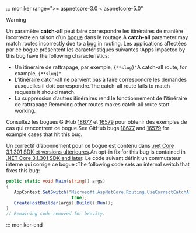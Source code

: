 ::: moniker range=">= aspnetcore-3.0 < aspnetcore-5.0"

> [!WARNING]
> <span data-ttu-id="7d3e3-101">Un paramètre **catch-all** peut faire correspondre les itinéraires de manière incorrecte en raison d’un [bogue](https://github.com/dotnet/aspnetcore/issues/18677) dans le routage.</span><span class="sxs-lookup"><span data-stu-id="7d3e3-101">A **catch-all** parameter may match routes incorrectly due to a [bug](https://github.com/dotnet/aspnetcore/issues/18677) in routing.</span></span> <span data-ttu-id="7d3e3-102">Les applications affectées par ce bogue présentent les caractéristiques suivantes :</span><span class="sxs-lookup"><span data-stu-id="7d3e3-102">Apps impacted by this bug have the following characteristics:</span></span>
>
> * <span data-ttu-id="7d3e3-103">Un itinéraire de rattrapage, par exemple, `{**slug}"`</span><span class="sxs-lookup"><span data-stu-id="7d3e3-103">A catch-all route, for example, `{**slug}"`</span></span>
> * <span data-ttu-id="7d3e3-104">L’itinéraire catch-all ne parvient pas à faire correspondre les demandes auxquelles il doit correspondre.</span><span class="sxs-lookup"><span data-stu-id="7d3e3-104">The catch-all route fails to match requests it should match.</span></span>
> * <span data-ttu-id="7d3e3-105">La suppression d’autres itinéraires rend le fonctionnement de l’itinéraire de rattrapage.</span><span class="sxs-lookup"><span data-stu-id="7d3e3-105">Removing other routes makes catch-all route start working.</span></span>
>
> <span data-ttu-id="7d3e3-106">Consultez les bogues GitHub [18677](https://github.com/dotnet/aspnetcore/issues/18677) et [16579](https://github.com/dotnet/aspnetcore/issues/16579) pour obtenir des exemples de cas qui rencontrent ce bogue.</span><span class="sxs-lookup"><span data-stu-id="7d3e3-106">See GitHub bugs [18677](https://github.com/dotnet/aspnetcore/issues/18677) and [16579](https://github.com/dotnet/aspnetcore/issues/16579) for example cases that hit this bug.</span></span>
>
> <span data-ttu-id="7d3e3-107">Un correctif d’abonnement pour ce bogue est contenu dans [.net Core 3.1.301 SDK et versions ultérieures](https://dotnet.microsoft.com/download/dotnet-core/3.1).</span><span class="sxs-lookup"><span data-stu-id="7d3e3-107">An opt-in fix for this bug is contained in [.NET Core 3.1.301 SDK and later](https://dotnet.microsoft.com/download/dotnet-core/3.1).</span></span> <span data-ttu-id="7d3e3-108">Le code suivant définit un commutateur interne qui corrige ce bogue :</span><span class="sxs-lookup"><span data-stu-id="7d3e3-108">The following code sets an internal switch that fixes this bug:</span></span>
>
>```csharp
>public static void Main(string[] args)
>{
>    AppContext.SetSwitch("Microsoft.AspNetCore.Routing.UseCorrectCatchAllBehavior", 
>                          true);
>    CreateHostBuilder(args).Build().Run();
>}
>// Remaining code removed for brevity.
>```

::: moniker-end